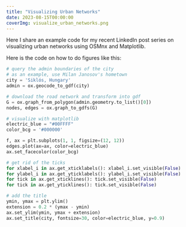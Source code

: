 ```yaml
---
title: "Visualizing Urban Networks"
date: 2023-08-15T00:00:00
coverImg: visualize_urban_networks.png
---
```


Here I share an example code for my recent LinkedIn post series on visualizing urban networks using OSMnx and Matplotlib.



<!--more-->


Here is the code on how to do figures like this:

```python
# query the admin boundaries of the city
# as an example, use Milan Janosov's hometown
city = 'Siklós, Hungary'
admin = ox.geocode_to_gdf(city)

# download the road network and transform into gdf
G = ox.graph_from_polygon(admin.geometry.to_list()[0])
nodes, edges = ox.graph_to_gdfs(G)

# visualize with matplotlib
electric_blue = "#00FFFF"
color_bcg = '#000000'

f, ax = plt.subplots(1, 1, figsize=(12, 12))
edges.plot(ax=ax, color=electric_blue)
ax.set_facecolor(color_bcg)

# get rid of the ticks
for xlabel_i in ax.get_xticklabels(): xlabel_i.set_visible(False)
for ylabel_i in ax.get_yticklabels(): ylabel_i.set_visible(False)
for tick in ax.get_xticklines(): tick.set_visible(False)
for tick in ax.get_yticklines(): tick.set_visible(False)

# add the title
ymin, ymax = plt.ylim()
extension = 0.2 * (ymax - ymin)
ax.set_ylim(ymin, ymax + extension)
ax.set_title(city, fontsize=30, color=electric_blue, y=0.9)

```
